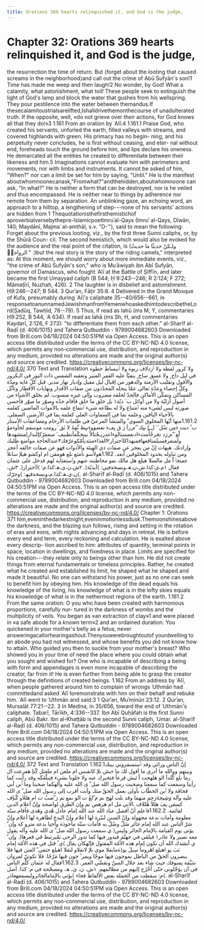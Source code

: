 ```yaml
---
title: Orations 369 hearts relinquished it, and God is the judge,
---
```

# Chapter 32: Orations 369 hearts relinquished it, and God is the judge,
the resurrection the time of return. But ⟨forget about the looting that
caused screams in the neighborhood⟩and call out the crime of Abū
Sufyān's son!1 Time has made me weep and then laugh!2 No wonder, by God!
What a calamity, what astonishment, what toil! These people seek to
extinguish the light of God's lamp and block the water that gushes from
his wellspring. They pour pestilence into the water between themandus.If
thesecalamitoustrialsarelifted,Ishalldrivethemonthecourse of
unadulterated truth. If the opposite, well, «do not grieve over their
actions, for God knows all that they do!»3 1.161 From an oration by
ʿAlī:4 1.161.1 Praise God, who created his servants, unfurled the earth,
filled valleys with streams, and covered highlands with green. His
primacy has no begin- ning, and his perpetuity never concludes, he is
first without ceasing, and eter- nal without end, foreheads touch the
ground before him, and lips declare his oneness. He demarcated all the
entities he created to differentiate between their likeness and him.5
Imaginations cannot evaluate him with perimeters and movements, nor with
limbs and instruments. It cannot be asked of him, "When?" nor can a
limit be set for him by saying, "Until." He is the manifest
aboutwhomnoonecanask,"Fromwhat?"andthehidden,aboutwhomnoone can ask, "In
what?" He is neither a form that can be destroyed, nor is he veiled and
thus encompassed. He is neither near to things by adherence nor remote
from them by separation. An unblinking gaze, an echoing word, an
approach to a hilltop, a lengthening of step---none of his servants'
actions are hidden from 1 Thequotationisthefirsthemistichof
aproverbialversebythepre-IslamicpoetImruʾal-Qays (Imruʾ al-Qays, Dīwān,
140; Maydānī, Majmaʿ al-amthāl, s.v. "D-ʿ"), said to mean the following:
Forget about the previous looting, viz., by the first three Sunni
caliphs, or, by the Shūrā Coun- cil. The second hemistich, which would
also be evoked for the audience and the real point of the citation, is
(ولـكنْ حديثًا ما حديثُ الرواحلٖ " :)but the real story is the story of the
riding camels," interpreted as: At this moment, we should worry about
more immediate events, viz., "the crime of Abū Sufyān's son," who is
Muʿāwiyah ibn Abī Sufyān, governor of Damascus, who fought ʿAlī at the
Battle of Ṣiffīn, and later became the first Umayyad caliph (B 544; Ḥ
9:243--246; R 2:124; F 272; Māmaṭīrī, Nuzhah, 426). 2 The laughter is in
disbelief and astonishment. Ḥ9:246--247; B 544. 3 Qurʾan, Fāṭir 35:8. 4
Delivered in the Grand Mosque of Kufa, presumably during ʿAlī's
caliphate 35--40/656--661, in
responsetoanunnamedJewishmanfromYemenwhoaskedhimtodescribetheLord(Ṣadūq,
Tawḥīd, 78--79). 5 Thus, if read as lahū (ms M, Y, commentaries Ḥ9:252,
B 544, ʿA 634). If read as lahā (ms Sh, H, and commentaries Kaydarī,
2:126, F 273): "to differentiate them from each other." al-Sharīf
al-Raḍī (d. 406/1015) and Tahera Qutbuddin - 9789004682603 Downloaded
from Brill.com 04/18/2024 04:50:51PM via Open Access. This is an open
access title distributed under the terms of the CC BY-NC-ND 4.0 license,
which permits any non-commercial use, distribution, and reproduction in
any medium, provided no alterations are made and the original author(s)
and source are credited.
https://creativecommons.org/licenses/by-nc-nd/4.0/ 370 Text and
Translation ولا كرور لفظة ولا ٱزدلاف ربوة ولا ٱنبساط خطوة في ليل داج ٍ
ولا غسق ساج ٍ يتفيّأ عليه القمر المنير وتعقبه الشمس ذات النور في الـكرور
والأفول وتقليب الأزمنة والدهور من إقبال ليل مقبل وإدبار نهار مدبر. قبل
كلّ غاية ومدّة وكلّ إحصاء وعدّة تعالى عمّا ينحله المحدّدون من صفات الأقدار
ونهايات الأقطار وتأثّل المساكن وتمكّن الأماكن فالحدّ لخلقه مضروب وإلى غيره
منسوب. لم يخلق الأشياء من أصول أزليّة ولا من أوائل ب َ ديّة١ بل خلق ما خلق
فأقام حدّه وصوّر ما صوّر فأحسن صورته ليس لشيء منه ٱمتناع ولا له بطاعة شيء
ٱنتفاع علمه بالأموات الماضين كعلمه بالأحياء الباقين وعلمه بما في
السماوات العلى كعلمه بما في الأرضين السفلى. 1.161.2منها أيّها المخلوق
السوي ّ والمنشأ المرعيّ في ظلمات الأرحام ومضاعفات الأستار ب ُ ديت ﴿مِن سُل
َ َ ل ِإ نيِك َ ّم ٍراَ رَ ق يِف﴿ تعضوو﴾نيِط نِّمٍةَ لا ىٰق َ رومت موسقم لجأو﴾موُ
لْع َ ّم ٍرَد تجرخُأّمثءادنعمستالوءاعدريـحُتالاً نينجكّمأنطبيف َ
منمقرّكإلىدارلمتشهدها
ولمتعرفسبلمنافعهافمنهداكلٱجترار٢الغذاءمنثديأمّكوعرّفك٣عندالحاجة مواضع طلبك
وإرادتك. هيهات إنّ من يعجز عن صفات ذي الهيئة والأدوات فهو عن صفات خالقه
أعجز ومن تناوله بحدود المخلوقين أبعد. 1.162هولأسو نامثع ىلع هومقن ام
اوكشو هيلإ سانلا عمتجٱ اّ مل مالسلا هيلع هل مالك نمو مخاطبته عنهم
وٱستعتابه لهم فدخل على عثمان فقال ١م،ي:كذا.ش،ن،ھ،ونسخةفيي: ⟩أبديّة⟨.
٢ش،ن،ي،ھ:كذا.م: ⟩لٱحتراز⟨. ٣ش، ن،ي،ھ:كذا.م،ونسخةفيھ: ⟩وحرّك⟨. al-Sharīf
al-Raḍī (d. 406/1015) and Tahera Qutbuddin - 9789004682603 Downloaded
from Brill.com 04/18/2024 04:50:51PM via Open Access. This is an open
access title distributed under the terms of the CC BY-NC-ND 4.0 license,
which permits any non-commercial use, distribution, and reproduction in
any medium, provided no alterations are made and the original author(s)
and source are credited.
https://creativecommons.org/licenses/by-nc-nd/4.0/ Chapter 1: Orations
371 him,eveninthedarkestnight,eveninmotionlessdusk.Themoonshinesabove
the darkness, and the blazing sun follows, rising and setting in the
rotation of eras and eons, with nights advancing and days in retreat. He
is before every end and term, every reckoning and calculation. He is
exalted above every descrip- tion ascribed to him: attributes of
quantity, terminal points in space, location in dwellings, and fixedness
in place. Limits are specified for his creation---they relate only to
beings other than him. He did not create things from eternal
fundamentals or timeless principles. Rather, he created what he created
and established its limit, he shaped what he shaped and made it
beautiful. No one can withstand his power, just as no one can seek to
benefit him by obeying him. His knowledge of the dead equals his
knowledge of the living, his knowledge of what is in the lofty skies
equals his knowledge of what is in the nethermost regions of the earth.
1.161.2 From the same oration: O you who have been created with
harmonious proportions, carefully nur- tured in the darkness of wombs
and the multiplicity of veils. You began as «an extraction of clay»1 and
were placed in «a safe abode for a known term»2 and an ordained
duration. You quickened in your mother's belly as a fetus, never
answeringacallorhearingashout.Thenyouwerebroughtoutof yourdwelling to an
abode you had not witnessed, and whose benefits you did not know how to
attain. Who guided you then to suckle from your mother's breast? Who
showed you in your time of need the place where you could obtain what
you sought and wished for? One who is incapable of describing a being
with form and appendages is even more incapable of describing the
creator, far from it! He is even further from being able to grasp the
creator through the definitions of created beings. 1.162 From an address
by ʿAlī, when people gathered around him to complain of wrongs ʿUthmān
had committedand asked ʿAlī toremonstrate with him on their behalf and
rebuke him. ʿAlī went to ʿUthmān and said:3 1 Qurʾan, Muʾminūn 23:12. 2
Qurʾan, Mursalāt 77:21--22. 3 In Medina, in 35/656, toward the end of
ʿUthmān's caliphate. Ṭabarī, Tārīkh, 4:336--337. Ibn Abī Quḥāfah is the
first Sunni caliph, Abū Bakr. Ibn al-Khaṭṭāb is the second Sunni caliph,
ʿUmar. al-Sharīf al-Raḍī (d. 406/1015) and Tahera Qutbuddin -
9789004682603 Downloaded from Brill.com 04/18/2024 04:50:51PM via Open
Access. This is an open access title distributed under the terms of the
CC BY-NC-ND 4.0 license, which permits any non-commercial use,
distribution, and reproduction in any medium, provided no alterations
are made and the original author(s) and source are credited.
https://creativecommons.org/licenses/by-nc-nd/4.0/ 372 Text and
Translation 1.162.1إنّ الناس ورائي وقد ٱستسفروني بينك وبينهم ووالله ما
أدري ما أقول لك ما ءيش ىلإ كانقبس ام ملعن ام ملعتل كّنإ هفرعت ال رمأ ىلع
كّلدأ الو هلهجت اً ئيش فرعأ فنخبرك عنه ولا خلونا بشيء فنبلّغَكَه وقد رأيت كما
رأينا وسمعت كما سمعنا وصحبت رسول الله صل ّ ى الله عليه وآلهكما صحبنا وما
ٱبن أبي قحافة ولا ٱبن الخطّاب بأولى بعمل الحقّ منك وأنت أقرب إلى رسول الله
صل ّ ى الله عليه وآله وَشِيجةَرَحِمٍ منهما وقد نلت لهج نم مَ ّلعُ ت الو ىمع نم رَ
ّصبُ ت ام هللاو كّنإف كسفن يفَ هللاَ هللاف .الاني مل ام هرهص نم وإن الطرق
لواضحة وإنّ أعلام الدين لقائمة. 1.162.2فٱعلم أنّ أفضل عباد الله عند الله
إمام عادل هُدي وهَدى فأقام سنّة معلومة وأمات بدعة مجهولة وإنّ السنن لنيّرة
لها أعلام وإنّ البدع لظاهرة لها أعلام وإنّ شرّ الناس عند الله إمام جائر ضَلّ
وضُلّ به فأمات سنّة مأخوذة وأحيا بدعة مترو كة وإن ّ ي سمعت رسول الله صل ّ ى
الله عليه وآله يقول ⟩يؤتى يوم القيامة بالإمام الجائر وليس معه نصير ولا
عاذر١ فيلقى في جهنّم فيدور فيها كما تدور الرحى ثمّيرتبط في قعرها⟨. وإن ّ ي
أنشدك الله أن تكون إمام هذه الأمّة المقتول فإنّهكان يقال ⟩ي ُ قتل في هذه
الأمّة إمام ثبَ يو اهيلع اهَرومأ سِبلَ يو⟨ةمايقلا موي ىلإ لاتقلاو لتقلا اهيلع
حتفي ّ الفتن فيها فلا يبصرون الحقّ من الباطل يموجون فيها موجًا ويمر ُ جون
فيها مَرْجًا. فلا تكوننّ لمروان سَيِّقة يسوقك حيث شاء بعد جلال السنّ وتقضّي
العمر. 1.162.3فقال له عثمان كَلِّم الناس في أن يؤجّلوني حتّى أَخْرُج إليهم من
مظالمهم. ١ش، ن، ي، ھ، ومصحّحة في م: كذا. أصل م: سقطت من الجملة بعض
الألفاظ فجاء ⟩يؤتى بالإمامالجائروليسمعهعاذر⟨. al-Sharīf al-Raḍī
(d. 406/1015) and Tahera Qutbuddin - 9789004682603 Downloaded from
Brill.com 04/18/2024 04:50:51PM via Open Access. This is an open access
title distributed under the terms of the CC BY-NC-ND 4.0 license, which
permits any non-commercial use, distribution, and reproduction in any
medium, provided no alterations are made and the original author(s) and
source are credited. https://creativecommons.org/licenses/by-nc-nd/4.0/